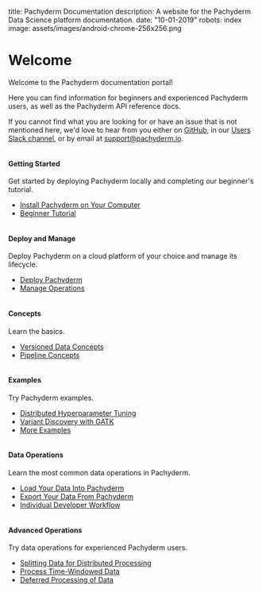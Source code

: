 title: Pachyderm Documentation
description: A website for the Pachyderm Data Science platform documentation.
date: "10-01-2019"
robots: index
image: assets/images/android-chrome-256x256.png

# Welcome

Welcome to the Pachyderm documentation portal!

Here you can find information for beginners and experienced
Pachyderm users, as well as the Pachyderm API reference docs.

If you cannot find what you are looking for or have an issue that is
not mentioned here, we'd love to hear from you either on
[GitHub](https://github.com/pachyderm/pachyderm/), in our
[Users Slack channel](http://slack.pachyderm.io/), or by
email at support@pachyderm.io.

<div class="row">
  <div class="column">
    <div class="card-square mdl-card mdl-shadow--2dp">
      <div class="mdl-card__title mdl-card--expand">
        <h4 class="mdl-card__title-text">Getting Started &nbsp;&nbsp;&nbsp;<i class="fa fa-rocket"></i></h4>
      </div>
      <div class="mdl-card__supporting-text">
        Get started by deploying Pachyderm locally and
        completing our beginner's tutorial.
      </div>
      <div class="mdl-card__actions mdl-card--border">
        <ul>
          <li><a href="getting_started/local_installation/" class="mdl-button mdl-button--colored mdl-js-button mdl-js-ripple-effect">
          Install Pachyderm on Your Computer
          </a>
          </li>
          <li><a href="getting_started/beginner_tutorial/" class="mdl-button mdl-button--colored mdl-js-button mdl-js-ripple-effect">
          Beginner Tutorial
          </a>
        </li>
       </ul>
      </div>
    </div>
  </div>
  <div class="column">
    <div class="card-square mdl-card mdl-shadow--2dp">
      <div class="mdl-card__title mdl-card--expand">
        <h4 class="mdl-card__title-text">Deploy and Manage &nbsp;&nbsp;&nbsp;<i class="fa fa-cogs"></i></h4>
      </div>
      <div class="mdl-card__supporting-text">
        Deploy Pachyderm on a cloud platform of your choice
        and manage its lifecycle.
      </div>
      <div class="mdl-card__actions mdl-card--border">
        <ul>
          <li><a href="deploy-manage/deploy/google_cloud_platform/" class="mdl-button mdl-button--colored mdl-js-button mdl-js-ripple-effect">
          Deploy Pachyderm
          </a>
          </li>
          <li><a href="deploy-manage/manage/cluster-access/" class="mdl-button mdl-button--colored mdl-js-button mdl-js-ripple-effect">
          Manage Operations
          </a>
          </li>
        </ul>
       </div>
     </div>
  </div>
  <div class="column">
    <div class="card-square mdl-card mdl-shadow--2dp">
      <div class="mdl-card__title mdl-card--expand">
        <h4 class="mdl-card__title-text">Concepts &nbsp;&nbsp;&nbsp;<i class="fa fa-book"></i></h4>
      </div>
      <div class="mdl-card__supporting-text">
        Learn the basics.
      </div>
      <div class="mdl-card__actions mdl-card--border">
        <ul>
           <li><a href="concepts/data-concepts/index.html" class="mdl-button mdl-button--colored mdl-js-button mdl-js-ripple-effect">
           Versioned Data Concepts
           </a>
           </li>
           <li><a href="concepts/pipeline-concepts/index.html" class="mdl-button mdl-button--colored mdl-js-button mdl-js-ripple-effect">
           Pipeline Concepts
           </a>
           </li>
        </ul>
      </div>
    </div>
  </div>
</div>
<div class="row">
  <div class="column">
    <div class="card-square mdl-card mdl-shadow--2dp">
      <div class="mdl-card__title mdl-card--expand">
        <h4 class="mdl-card__title-text">Examples &nbsp;&nbsp;&nbsp;<i class="fa fa-flask"></i></h4>
      </div>
      <div class="mdl-card__supporting-text">
        Try Pachyderm examples.
      </div>
      <div class="mdl-card__actions mdl-card--border">
        <ul>
           <li><a href="https://github.com/pachyderm/pachyderm/tree/1.13.x/examples/ml/hyperparameter" class="mdl-button mdl-button--colored mdl-js-button mdl-js-ripple-effect">
           Distributed Hyperparameter Tuning
           </a>
           </li>
           <li><a href="https://github.com/pachyderm/pachyderm/tree/1.13.x/examples/gatk" class="mdl-button mdl-button--colored mdl-js-button mdl-js-ripple-effect">
           Variant Discovery with GATK
           </a>
           </li>
           <li><a href="examples/examples/" class="mdl-button mdl-button--colored mdl-js-button mdl- js-ripple-effect">
           More Examples
           </a>
          </li>
        </ul>
      </div>
    </div>
  </div>
  <div class="column">
    <div class="card-square mdl-card mdl-shadow--2dp">
      <div class="mdl-card__title mdl-card--expand">
        <h4 class="mdl-card__title-text">Data Operations &nbsp;&nbsp;&nbsp;<i class="fa fa-calculator"></i></h4>
      </div>
      <div class="mdl-card__supporting-text">
      Learn the most common data operations in Pachyderm.
      </div>
      <div class="mdl-card__actions mdl-card--border">
        <ul>
          <li><a href="how-tos/load-data-into-pachyderm" class="mdl-button mdl-button--colored mdl-js-button mdl-js-ripple-effect">
          Load Your Data Into Pachyderm
          </a>
          </li>
          <li><a href="how-tos/export-data-out-pachyderm" class="mdl-button mdl-button--colored mdl-js-button mdl-js-ripple-effect">
          Export Your Data From Pachyderm
          </a>
          </li>
          <li><a href="how-tos/individual-developer-workflow" class="mdl-button mdl-button--colored mdl-js-button mdl-js-ripple-effect">
          Individual Developer Workflow
          </a>
          </li>
        </ul>
      </div>
    </div>
   </div>
   <div class="column">
     <div class="card-square mdl-card mdl-shadow--2dp">
       <div class="mdl-card__title mdl-card--expand">
         <h4 class="mdl-card__title-text">Advanced Operations &nbsp; <i class="fa fa-graduation-cap"></i></h4>
       </div>
       <div class="mdl-card__supporting-text">
       Try data operations for experienced Pachyderm users.
       </div>
       <div class="mdl-card__actions mdl-card--border">
         <ul>
           <li><a href="how-tos/splitting-data/splitting" class="mdl-button mdl-button--colored mdl-js-button mdl-js-ripple-effect">
           Splitting Data for Distributed Processing
           </a>
           </li>
           <li><a href="how-tos/time_windows" class="mdl-button mdl-button--colored mdl-js-button mdl-js-ripple-effect">
           Process Time-Windowed Data
           </a>
           </li>
           <li><a href="concepts/advanced-concepts/deferred_processing/" class="mdl-button mdl-button--colored mdl-js-button mdl-js-ripple-effect">
           Deferred Processing of Data
           </a>
           </li>
         </ul>
       </div>
     </div>
   </div>
</div>

